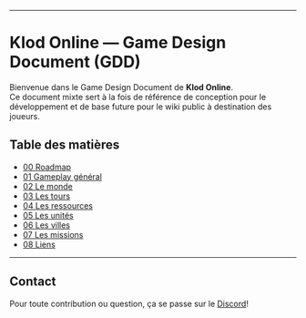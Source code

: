 ______
# Klod Online — Game Design Document (GDD)

Bienvenue dans le Game Design Document de **Klod Online**.  
Ce document mixte sert à la fois de référence de conception pour le développement et de base future pour le wiki public à destination des joueurs.
## Table des matières
 - [00 Roadmap](00%20Roadmap.md)
 - [01 Gameplay général](01%20Gameplay%20Général)
 - [02 Le monde](02%20Le%20Monde)
 - [03 Les tours](03%20Les%20tours)
 - [04 Les ressources](04%20Les%20ressources.md)
 - [05 Les unités](05%20Les%20unités.md)
 - [06 Les villes](06%20Les%20villes.md)
 - [07 Les missions](07%20Les%20missions.md)
 - [08 Liens](08%20Liens)

---
## Contact

Pour toute contribution ou question, ça se passe sur le [Discord](https://discord.gg/UcyS3enr)!
